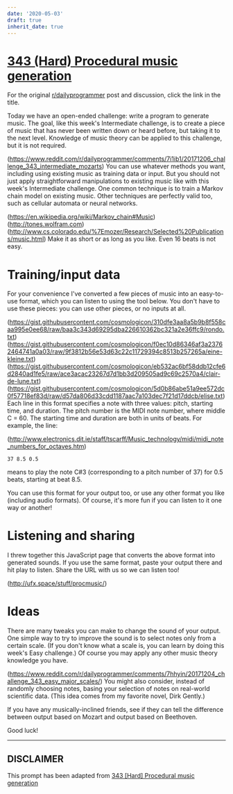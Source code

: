 ```yaml
---
date: '2020-05-03'
draft: true
inherit_date: true
---
```


# [343 (Hard) Procedural music generation](https://www.reddit.com/r/dailyprogrammer/comments/7ifbd5/20171208_challenge_343_hard_procedural_music/)

For the original [r/dailyprogrammer](https://www.reddit.com/r/dailyprogrammer/) post and discussion, click the link in the title.

Today we have an open-ended challenge: write a program to generate music. The goal, like this week's Intermediate challenge, is to create a piece of music that has never been written down or heard before, but taking it to the next level. Knowledge of music theory can be applied to this challenge, but it is not required.

(https://www.reddit.com/r/dailyprogrammer/comments/7i1ib1/20171206_challenge_343_intermediate_mozarts)
You can use whatever methods you want, including using existing music as training data or input. But you should not just apply straightforward manipulations to existing music like with this week's Intermediate challenge. One common technique is to train a Markov chain model on existing music. Other techniques are perfectly valid too, such as cellular automata or neural networks.

(https://en.wikipedia.org/wiki/Markov_chain#Music)
(http://tones.wolfram.com)
(http://www.cs.colorado.edu/%7Emozer/Research/Selected%20Publications/music.html)
Make it as short or as long as you like. Even 16 beats is not easy.

# Training/input data
For your convenience I've converted a few pieces of music into an easy-to-use format, which you can listen to using the tool below. You don't have to use these pieces: you can use other pieces, or no inputs at all.

(https://gist.githubusercontent.com/cosmologicon/310dfe3aa8a5b9b8f558caa995e0ee68/raw/baa3c343d69295dba226610362bc321a2e36ffc9/rondo.txt)
(https://gist.githubusercontent.com/cosmologicon/f0ec10d86346af3a23762464741a0a03/raw/9f3812b56e53d63c22c11729394c8513b257265a/eine-kleine.txt)
(https://gist.githubusercontent.com/cosmologicon/eb532ac6bf58ddb12cfe6d2840ad1fe5/raw/ace3acac23267d7d1bb3d209505ad9c69c2570a4/clair-de-lune.txt)
(https://gist.githubusercontent.com/cosmologicon/5d0b86abe51a9ee572dc0f57718ef83d/raw/d57da806d33cdd1187aac7a103dec7f21d17ddcb/elise.txt)
Each line in this format specifies a note with three values: pitch, starting time, and duration. The pitch number is the MIDI note number, where middle C = 60. The starting time and duration are both in units of beats. For example, the line:

(http://www.electronics.dit.ie/staff/tscarff/Music_technology/midi/midi_note_numbers_for_octaves.htm)

```
37 8.5 0.5
```
means to play the note C#3 (corresponding to a pitch number of 37) for 0.5 beats, starting at beat 8.5.

You can use this format for your output too, or use any other format you like (including audio formats). Of course, it's more fun if you can listen to it one way or another!

# Listening and sharing
I threw together this JavaScript page that converts the above format into generated sounds. If you use the same format, paste your output there and hit play to listen. Share the URL with us so we can listen too!

(http://ufx.space/stuff/procmusic/)
# Ideas
There are many tweaks you can make to change the sound of your output. One simple way to try to improve the sound is to select notes only from a certain scale. (If you don't know what a scale is, you can learn by doing this week's Easy challenge.) Of course you may apply any other music theory knowledge you have.

(https://www.reddit.com/r/dailyprogrammer/comments/7hhyin/20171204_challenge_343_easy_major_scales/)
You might also consider, instead of randomly choosing notes, basing your selection of notes on real-world scientific data. (This idea comes from my favorite novel, Dirk Gently.)

If you have any musically-inclined friends, see if they can tell the difference between output based on Mozart and output based on Beethoven.

Good luck!


----
## **DISCLAIMER**
This prompt has been adapted from [343 [Hard] Procedural music generation](https://www.reddit.com/r/dailyprogrammer/comments/7ifbd5/20171208_challenge_343_hard_procedural_music/
)
